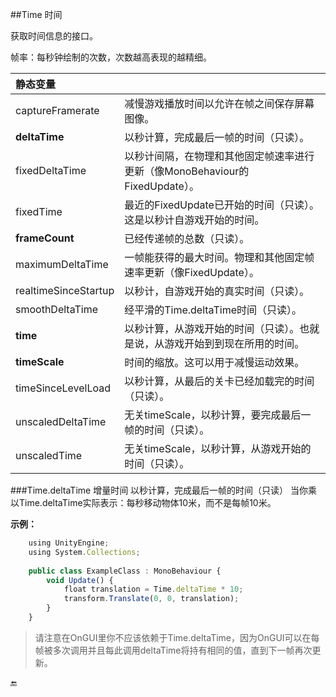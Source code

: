##Time 时间

获取时间信息的接口。

帧率：每秒钟绘制的次数，次数越高表现的越精细。


|静态变量||
|:--|:--|
|captureFramerate|减慢游戏播放时间以允许在帧之间保存屏幕图像。|
|**deltaTime**|以秒计算，完成最后一帧的时间（只读）。|
|fixedDeltaTime|以秒计间隔，在物理和其他固定帧速率进行更新（像MonoBehaviour的FixedUpdate）。|
|fixedTime|最近的FixedUpdate已开始的时间（只读）。这是以秒计自游戏开始的时间。|
|**frameCount**|已经传递帧的总数（只读）。|
|maximumDeltaTime|一帧能获得的最大时间。物理和其他固定帧速率更新（像FixedUpdate）。|
|realtimeSinceStartup|以秒计，自游戏开始的真实时间（只读）。|
|smoothDeltaTime|经平滑的Time.deltaTime时间（只读）。|
|**time**|以秒计算，从游戏开始的时间（只读）。也就是说，从游戏开始到到现在所用的时间。|
|**timeScale**|时间的缩放。这可以用于减慢运动效果。|
|timeSinceLevelLoad|以秒计算，从最后的关卡已经加载完的时间（只读）。|
|unscaledDeltaTime|无关timeScale，以秒计算，要完成最后一帧的时间（只读）。|
|unscaledTime|无关timeScale，以秒计算，从游戏开始的时间（只读）。|

###Time.deltaTime 增量时间
以秒计算，完成最后一帧的时间（只读）
当你乘以Time.deltaTime实际表示：每秒移动物体10米，而不是每帧10米。

**示例：**
```javascript
    using UnityEngine;
    using System.Collections;
 
    public class ExampleClass : MonoBehaviour {
        void Update() {
            float translation = Time.deltaTime * 10;
            transform.Translate(0, 0, translation);
        }
    }
```
>请注意在OnGUI里你不应该依赖于Time.deltaTime，因为OnGUI可以在每帧被多次调用并且每此调用deltaTime将持有相同的值，直到下一帧再次更新。

🔚

